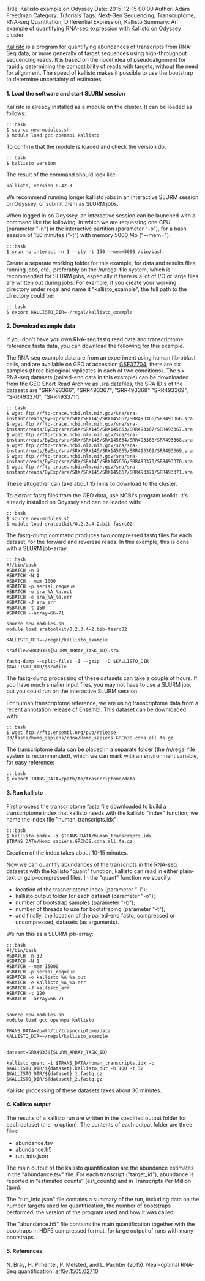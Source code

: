 Title: Kallisto example on Odyssey
Date: 2015-12-15 00:00
Author: Adam Freedman
Category: Tutorials
Tags: Next-Gen Sequencing, Transcriptome, RNA-seq Quantitation, Differential Expression, Kallisto
Summary: An example of quantifying RNA-seq expression with Kallisto on Odyssey cluster


[Kallisto](http://pachterlab.github.io/kallisto/) is a program for quantifying abundances of transcripts from RNA-Seq data, or more generally of target sequences using high-throughput sequencing reads. It is based on the novel idea of pseudoalignment for rapidly determining the compatibility of reads with targets, without the need for alignment. The speed of kallisto makes it possible to use the bootstrap to determine uncertainty of estimates.


#### 1&#46;  Load the software and start SLURM session

Kallisto is already installed as a module on the cluster. It can be loaded as follows:

	:::bash
	$ source new-modules.sh
	$ module load gcc openmpi kallisto

To confirm that the module is loaded and check the version do:

	:::bash
	$ kallisto version

The result of the command should look like:

	kallisto, version 0.42.3


We recommend running longer kallisto jobs in an interactive SLURM session on Odyssey, or submit them as SLURM jobs.

When logged in on Odyssey, an interactive session can be launched with a command like the following, in which we are requesting one CPU (parameter "-n") in the interactive partition (parameter "-p"), for a bash session of 150 minutes ("-t") with memory 5000 Mb ("--mem="):

	:::bash
	$ srun -p interact -n 1 --pty -t 150 --mem=5000 /bin/bash


Create a separate working folder for this example, for data and results files, running jobs, etc., preferably on the /n/regal file system, which is recommended for SLURM jobs, especially if there is a lot of I/O or large files are written out during jobs.
For example, if you create your working directory under regal and name it "kallisto_example", the full path to the directory could be:

	:::bash
	$ export KALLISTO_DIR=~/regal/kallisto_example


#### 2.  Download example data


If you don't have you own RNA-seq fastq read data and transcriptome reference fasta data, you can download the following for this example.

The RNA-seq example data are from an experiment using human fibroblast cells, and are available on GEO at accession [GSE37704](http://www.ncbi.nlm.nih.gov/geo/query/acc.cgi?acc=GSE37704); there are six samples (three biological replicates in each of two conditions).
The six RNA-seq datasets (paired-end data in this example) can be downloaded from the GEO Short Read Archive as .sra datafiles; the SRA ID's of the datasets are "SRR493366", "SRR493367", "SRR493368" "SRR493369", "SRR493370", "SRR493371":

	:::bash
	$ wget ftp://ftp-trace.ncbi.nlm.nih.gov/sra/sra-instant/reads/ByExp/sra/SRX/SRX145/SRX145662/SRR493366/SRR493366.sra
	$ wget ftp://ftp-trace.ncbi.nlm.nih.gov/sra/sra-instant/reads/ByExp/sra/SRX/SRX145/SRX145663/SRR493367/SRR493367.sra
	$ wget ftp://ftp-trace.ncbi.nlm.nih.gov/sra/sra-instant/reads/ByExp/sra/SRX/SRX145/SRX145664/SRR493368/SRR493368.sra
	$ wget ftp://ftp-trace.ncbi.nlm.nih.gov/sra/sra-instant/reads/ByExp/sra/SRX/SRX145/SRX145665/SRR493369/SRR493369.sra
	$ wget ftp://ftp-trace.ncbi.nlm.nih.gov/sra/sra-instant/reads/ByExp/sra/SRX/SRX145/SRX145666/SRR493370/SRR493370.sra
	$ wget ftp://ftp-trace.ncbi.nlm.nih.gov/sra/sra-instant/reads/ByExp/sra/SRX/SRX145/SRX145667/SRR493371/SRR493371.sra

These altogether can take about 15 mins to download to the cluster.

To extract fastq files from the GEO data, use NCBI's program toolkit. It's already installed on Odyssey and can be loaded with:

	:::bash
	$ source new-modules.sh
	$ module load sratoolkit/0.2.3.4-2.bib-fasrc02

The fastq-dump command produces two compressed fastq files for each dataset, for the forward and reverese reads. In this example, this is done with a SLURM job-array:

	:::bash
	#!/bin/bash
	#SBATCH -n 1
	#SBATCH -N 1
	#SBATCH --mem 1000
	#SBATCH -p serial_requeue
	#SBATCH -o sra_%A_%a.out
	#SBATCH -e sra_%A_%a.err
	#SBATCH -J sra_arr
	#SBATCH -t 150
	#SBATCH --array=66-71

	source new-modules.sh
	module load sratoolkit/0.2.3.4-2.bib-fasrc02

	KALLISTO_DIR=~/regal/kallisto_example

	srafile=SRR4933${SLURM_ARRAY_TASK_ID}.sra

	fastq-dump --split-files -I --gzip  -O $KALLISTO_DIR  $KALLISTO_DIR/$srafile


The fastq-dump processing of these datasets can take a couple of hours.  If you have much smaller input files, you may not have to use a SLURM job, but you could run on the interactive SLURM session.


For human transcriptome reference, we are using transcriptome data from a recent annotation release of Ensembl. This dataset can be downloaded with:

	:::bash
	$ wget ftp://ftp.ensembl.org/pub/release-83/fasta/homo_sapiens/cdna/Homo_sapiens.GRCh38.cdna.all.fa.gz

The transcriptome data can be placed in a separate folder (the /n/regal file system is recommended), which we can mark with an environment variable, for easy reference:  

	:::bash
	$ export TRANS_DATA=/path/to/trasncriptome/data



#### 3.  Run kallisto

First process the transcriptome fasta file downloaded to build a transcriptome index that kallisto needs with the kallisto "index" function; we name the index file "human_transcripts.idx":

	:::bash
	$ kallisto index -i $TRANS_DATA/human_transcripts.idx $TRANS_DATA/Homo_sapiens.GRCh38.cdna.all.fa.gz

Creation of the index takes about 10-15 minutes.


Now we can quantify abundances of the transcripts in the RNA-seq datasets with the kallisto "quant" function; kallisto can read in either plain-text or gzip-compressed files. In the "quant" function we specify: 

- location of the trasncriptome index (parameter "-i"); 
- kallisto output folder for each dataset (parameter "-o"); 
- number of bootstrap samples (parameter "-b"); 
- number of threads to use for bootstraping (parameter "-t"); 
- and finally, the location of the paired-end fastq, compressed or uncompressed, datasets (as arguments). 

We run this as a SLURM job-array:

	
	:::bash
	#!/bin/bash
	#SBATCH -n 32
	#SBATCH -N 1
	#SBATCH --mem 15000
	#SBATCH -p serial_requeue
	#SBATCH -o kallisto_%A_%a.out
	#SBATCH -e kallisto_%A_%a.err
	#SBATCH -J kallisto_arr
	#SBATCH -t 120
	#SBATCH --array=66-71


	source new-modules.sh
	module load gcc openmpi kallisto

	TRANS_DATA=/path/to/trasncriptome/data
	KALLISTO_DIR=~/regal/kallisto_example


	dataset=SRR4933${SLURM_ARRAY_TASK_ID}

	kallisto quant -i $TRANS_DATA/human_transcripts.idx -o $KALLISTO_DIR/${dataset}.kallisto_out -b 100 -t 32  $KALLISTO_DIR/${dataset}_1.fastq.gz  $KALLISTO_DIR/${dataset}_2.fastq.gz


Kallisto processing of these datasets takes about 30 minutes.


#### 4.  Kallisto output


The results of a kallisto run are written in the specified output folder for each dataset (the -o option). The contents of each output folder are three files:

- abundance.tsv
- abundance.h5
- run_info.json

The main output of the kallisto quantification are the abundance estimates in the "abundance.tsv" file. For each transcript ("target_id"), abundance is reported in “estimated counts” (est_counts) and in Transcripts Per Million (tpm). 

The "run_info.json" file contains a summary of the run, including data on the number targets used for quantification, the number of bootstraps performed, the version of the program used and how it was called. 

The "abundance.h5" file contains the main quantification together with the boostraps in HDF5 compressed format, for large output of runs with many bootstraps.


#### 5. References

N. Bray, H. Pimentel, P. Melsted, and L. Pachter (2015). Near-optimal RNA-Seq quantification. [arXiv:1505.02710](http://arxiv.org/abs/1505.02710)

